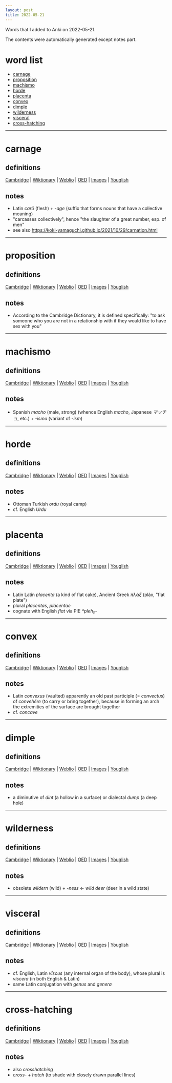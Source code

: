 ```yaml
---
layout: post
title: 2022-05-21
---
```


Words that I added to Anki on 2022-05-21.

The contents were automatically generated except notes part.
# word list
- [carnage](#carnage)
- [proposition](#proposition)
- [machismo](#machismo)
- [horde](#horde)
- [placenta](#placenta)
- [convex](#convex)
- [dimple](#dimple)
- [wilderness](#wilderness)
- [visceral](#visceral)
- [cross-hatching](#cross-hatching)

---

# carnage
## definitions
[Cambridge](https://dictionary.cambridge.org/us/dictionary/english/carnage)
|
[Wiktionary](https://en.wiktionary.org/wiki/carnage#English)
|
[Weblio](https://ejje.weblio.jp/content_find?query=carnage&searchType=exact)
|
[OED](https://www.oed.com/search?q=carnage)
|
[Images](https://www.google.com/search?tbm=isch&q=carnage)
|
[Youglish](https://youglish.com/pronounce/carnage/english/us)

## notes
- Latin *carō* (flesh) + *-age* (suffix that forms nouns that have a collective meaning)
- "carcasses collectively", hence "the slaughter of a great number, esp. of men"
- see also <https://koki-yamaguchi.github.io/2021/10/29/carnation.html>

---

# proposition
## definitions
[Cambridge](https://dictionary.cambridge.org/us/dictionary/english/proposition)
|
[Wiktionary](https://en.wiktionary.org/wiki/proposition#English)
|
[Weblio](https://ejje.weblio.jp/content_find?query=proposition&searchType=exact)
|
[OED](https://www.oed.com/search?q=proposition)
|
[Images](https://www.google.com/search?tbm=isch&q=proposition)
|
[Youglish](https://youglish.com/pronounce/proposition/english/us)

## notes
- According to the Cambridge Dictionary, it is defined specifically: "to ask someone who you are not in a relationship with if they would like to have sex with you"

---

# machismo
## definitions
[Cambridge](https://dictionary.cambridge.org/us/dictionary/english/machismo)
|
[Wiktionary](https://en.wiktionary.org/wiki/machismo#English)
|
[Weblio](https://ejje.weblio.jp/content_find?query=machismo&searchType=exact)
|
[OED](https://www.oed.com/search?q=machismo)
|
[Images](https://www.google.com/search?tbm=isch&q=machismo)
|
[Youglish](https://youglish.com/pronounce/machismo/english/us)

## notes
- Spanish *macho* (male, strong) (whence English *macho*, Japanese *マッチョ*, etc.) + *-ismo* (variant of *-ism*)

---

# horde
## definitions
[Cambridge](https://dictionary.cambridge.org/us/dictionary/english/horde)
|
[Wiktionary](https://en.wiktionary.org/wiki/horde#English)
|
[Weblio](https://ejje.weblio.jp/content_find?query=horde&searchType=exact)
|
[OED](https://www.oed.com/search?q=horde)
|
[Images](https://www.google.com/search?tbm=isch&q=horde)
|
[Youglish](https://youglish.com/pronounce/horde/english/us)

## notes
- Ottoman Turkish *ordu* (royal camp)
- cf. English *Urdu*

---

# placenta
## definitions
[Cambridge](https://dictionary.cambridge.org/us/dictionary/english/placenta)
|
[Wiktionary](https://en.wiktionary.org/wiki/placenta#English)
|
[Weblio](https://ejje.weblio.jp/content_find?query=placenta&searchType=exact)
|
[OED](https://www.oed.com/search?q=placenta)
|
[Images](https://www.google.com/search?tbm=isch&q=placenta)
|
[Youglish](https://youglish.com/pronounce/placenta/english/us)

## notes
- Latin Latin *placenta* (a kind of flat cake), Ancient Greek *πλάξ* (pláx, "flat plate")
- plural *placentas*, *placentae*
- cognate with English *flat* via PIE *\*pleh₂-*

---

# convex
## definitions
[Cambridge](https://dictionary.cambridge.org/us/dictionary/english/convex)
|
[Wiktionary](https://en.wiktionary.org/wiki/convex#English)
|
[Weblio](https://ejje.weblio.jp/content_find?query=convex&searchType=exact)
|
[OED](https://www.oed.com/search?q=convex)
|
[Images](https://www.google.com/search?tbm=isch&q=convex)
|
[Youglish](https://youglish.com/pronounce/convex/english/us)

## notes
- Latin *convexus* (vaulted) apparently an old past participle (= *convectus*) of *convehĕre* (to carry or bring together), because in forming an arch the extremities of the surface are brought together
- cf. *concave*

---

# dimple
## definitions
[Cambridge](https://dictionary.cambridge.org/us/dictionary/english/dimple)
|
[Wiktionary](https://en.wiktionary.org/wiki/dimple#English)
|
[Weblio](https://ejje.weblio.jp/content_find?query=dimple&searchType=exact)
|
[OED](https://www.oed.com/search?q=dimple)
|
[Images](https://www.google.com/search?tbm=isch&q=dimple)
|
[Youglish](https://youglish.com/pronounce/dimple/english/us)

## notes
- a diminutive of *dint* (a hollow in a surface) or dialectal *dump* (a deep hole)

---

# wilderness
## definitions
[Cambridge](https://dictionary.cambridge.org/us/dictionary/english/wilderness)
|
[Wiktionary](https://en.wiktionary.org/wiki/wilderness#English)
|
[Weblio](https://ejje.weblio.jp/content_find?query=wilderness&searchType=exact)
|
[OED](https://www.oed.com/search?q=wilderness)
|
[Images](https://www.google.com/search?tbm=isch&q=wilderness)
|
[Youglish](https://youglish.com/pronounce/wilderness/english/us)

## notes
- obsolete *wildern* (wild) + *-ness* <- *wild deer* (deer in a wild state)

---

# visceral
## definitions
[Cambridge](https://dictionary.cambridge.org/us/dictionary/english/visceral)
|
[Wiktionary](https://en.wiktionary.org/wiki/visceral#English)
|
[Weblio](https://ejje.weblio.jp/content_find?query=visceral&searchType=exact)
|
[OED](https://www.oed.com/search?q=visceral)
|
[Images](https://www.google.com/search?tbm=isch&q=visceral)
|
[Youglish](https://youglish.com/pronounce/visceral/english/us)

## notes
- cf. English, Latin *vīscus* (any internal organ of the body), whose plural is *viscera* (in both English & Latin)
- same Latin conjugation with *genus* and *genera*

---

# cross-hatching
## definitions
[Cambridge](https://dictionary.cambridge.org/us/dictionary/english/cross-hatching)
|
[Wiktionary](https://en.wiktionary.org/wiki/cross-hatching#English)
|
[Weblio](https://ejje.weblio.jp/content_find?query=cross-hatching&searchType=exact)
|
[OED](https://www.oed.com/search?q=cross-hatching)
|
[Images](https://www.google.com/search?tbm=isch&q=cross-hatching)
|
[Youglish](https://youglish.com/pronounce/cross-hatching/english/us)

## notes
- also *crosshatching*
- *cross-* + *hatch* (to shade with closely drawn parallel lines)

